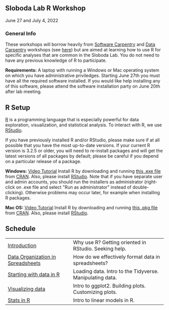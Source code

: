 ## Sloboda Lab R Workshop

June 27 and July 4, 2022

### General Info

These workshops will borrow heavily from [Software Carpentry](https://software-carpentry.org/) and [Data Carpentry](https://datacarpentry.org/lessons/) workshops (see [here](https://jcszamosi.github.io/2017-07-27-McMaster/)) but are aimed at learning how to use R for specific analyses that are common in the Sloboda Lab. You do not need to have any previous knowledge of R to participate. 

**Requirements:** A laptop with running a Windows or Mac operating system on which you have administrative priviledges. Starting June 27th you must have all the required software installed. If you would like help installing any of this software, please attend the software installation party on June 20th after lab meeting. 

## R Setup
[R](http://www.r-project.org/) is a programming language that is especially powerful for data exploration, visualization, and statistical analysis. To interact with R, we use [RStudio](http://www.rstudio.com/).

If you have previously installed R and/or RStudio, please make sure if at all possible that you have the most up-to-date versions. If your current R version is 3.2.5 or older, you will need to re-install packages and will get the latest versions of all packages by default; please be careful if you depend on a particular release of a package.

**Windows:** 
[Video Tutorial](https://www.youtube.com/watch?v=q0PjTAylwoU)
Install R by downloading and running [this .exe file](http://cran.r-project.org/bin/windows/base/release.htm) from [CRAN](http://cran.r-project.org/index.html). Also, please install [RStudio](http://www.rstudio.com/ide/download/desktop). Note that if you have separate user and admin accounts, you should run the installers as administrator (right-click on .exe file and select "Run as administrator" instead of double-clicking). Otherwise problems may occur later, for example when installing R packages.

**Mac OS:**
[Video Tutorial](https://www.youtube.com/watch?v=5-ly3kyxwEg)
Install R by downloading and running [this .pkg file](http://cran.r-project.org/bin/macosx/R-latest.pkg) from [CRAN](http://cran.r-project.org/index.html). Also, please install [RStudio](http://www.rstudio.com/ide/download/desktop).

## Schedule

|  |  |
| --- | --- |
| [Introduction](01-introduction.Rmd)   | Why use R? Getting oriented in RStudio. Seeking help.   |
| [Data Organization in Spreadsheets](data-organization.md)      | How do we effectively format data in spreadsheets? |
| [Starting with data in R](starting-in-R.md)   | Loading data. Intro to the Tidyverse. Manipulating data.  |
| [Visualizing data](visualizing-data.md)   | Intro to ggplot2. Building plots. Customizing plots.  |
| [Stats in R](stats-in-R.md) | Intro to linear models in R. |
